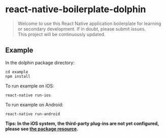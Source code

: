 # react-native-boilerplate-dolphin

> Welcome to use this React Native application boilerplate for learning or secondary development. If in doubt, please submit issues.  
> This project will be continuously updated.

## Example
In the dolphin package directory:
```
cd example
npm install
```
To run example on iOS:
```
react-native run-ios
```
To run example on Android:
```
react-native run-android
```
**Tips: In the iOS system, the third-party plug-ins are not yet configured, please see [the package resource](https://github.com/afresh/react-native-boilerplate-dolphin/blob/master/docs/package.md).**
